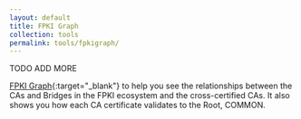 ```yaml
---
layout: default 
title: FPKI Graph
collection: tools
permalink: tools/fpkigraph/
---
```


TODO ADD MORE 

[FPKI Graph](https://fpki-graph.fpki-lab.gov/){:target="_blank"} to help you see the relationships between the CAs and Bridges in the FPKI ecosystem and the cross-certified CAs. It also shows you how each CA certificate validates to the Root, COMMON.

